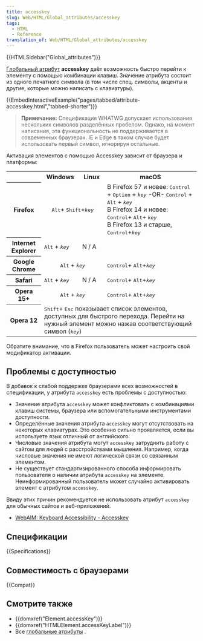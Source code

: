 ```yaml
---
title: accesskey
slug: Web/HTML/Global_attributes/accesskey
tags:
  - HTML
  - Reference
translation_of: Web/HTML/Global_attributes/accesskey
---
```


{{HTMLSidebar("Global_attributes")}}

[Глобальный атрибут](/ru/docs/Web/HTML/Global_attributes) **accesskey** даёт возможность быстро перейти к элементу с помощью комбинации клавиш. Значение атрибута состоит из одного печатного символа (в том числе спец. символы, акценты и другие, которые можно написать с клавиатуры).

{{EmbedInteractiveExample("pages/tabbed/attribute-accesskey.html","tabbed-shorter")}}

> **Примечание:** Спецификация WHATWG допускает использования нескольких символов разделённых пробелом. Однако, на момент написания, эта функциональность не поддерживается в современных браузерах. IE и Edge в таком случае будет использовать первый символ, игнорируя остальные.

Активация элементов с помощью Accesskey зависит от браузера и платформы:

<table class="standard-table">
  <tbody>
    <tr>
      <th></th>
      <th>Windows</th>
      <th>Linux</th>
      <th>macOS</th>
    </tr>
    <tr>
      <th>Firefox</th>
      <td colspan="2" rowspan="1" style="text-align: center">
        <kbd>Alt</kbd>+ <kbd>Shift</kbd>+<kbd><em>key</em></kbd>
      </td>
      <td>
        В Firefox 57 и новее: <kbd>Control</kbd> + <kbd>Option</kbd> +
        <kbd><em>key</em></kbd> -OR- <kbd>Control</kbd> + <kbd>Alt</kbd> +
        <kbd><em>key</em></kbd
        ><br />В Firefox 14 и новее: <kbd>Control</kbd>+ <kbd>Alt</kbd>+
        <kbd><em>key</em></kbd
        ><br />В Firefox 13 и старше, <kbd>Control</kbd>+<kbd><em>key</em></kbd>
      </td>
    </tr>
    <tr>
      <th>Internet Explorer</th>
      <td>
        <kbd>Alt</kbd> + <kbd><em>key</em></kbd>
      </td>
      <td colspan="2" rowspan="1">N / A</td>
    </tr>
    <tr>
      <th>Google Chrome</th>
      <td colspan="2" rowspan="1" style="text-align: center">
        <kbd>Alt</kbd> + <kbd><em>key</em></kbd>
      </td>
      <td>
        <kbd>Control</kbd>+ <kbd>Alt</kbd>+<kbd><em>key</em></kbd>
      </td>
    </tr>
    <tr>
      <th>Safari</th>
      <td>
        <kbd>Alt</kbd> + <kbd><em>key</em></kbd>
      </td>
      <td>N / A</td>
      <td>
        <kbd>Control</kbd>+ <kbd>Alt</kbd>+<kbd><em>key</em></kbd>
      </td>
    </tr>
    <tr>
      <th>Opera 15+</th>
      <td colspan="2" rowspan="1" style="text-align: center">
        <kbd>Alt</kbd> + <kbd><em>key</em></kbd>
      </td>
      <td>
        <kbd>Control</kbd>+ <kbd>Alt</kbd>+<kbd><em>key</em></kbd>
      </td>
    </tr>
    <tr>
      <th>Opera 12</th>
      <td colspan="3" rowspan="1">
        <kbd>Shift</kbd>+ <kbd>Esc</kbd> показывает список элементов, доступных
        для быстрого перехода. Перейти на нужный элемент можно нажав
        соответствующий символ (<kbd><em>key</em></kbd
        >)
      </td>
    </tr>
    <tr></tr>
  </tbody>
</table>

Обратите внимание, что в Firefox пользователь может настроить свой модификатор активации.

## Проблемы с доступностью

В добавок к слабой поддержке браузерами всех возможностей в спецификации, у атрибута `accesskey` есть проблемы с доступностью:

- Значение атрибута `accesskey` может конфликтовать с комбинациями клавиш системы, браузера или вспомогательными инструментами доступности.
- Определённые значения атрибута `accesskey` могут отсутствовать на некоторых клавиатурах. Это особенно сильно проявляется, если вы используете язык отличный от английского.
- Числовые значения атрибута могут `accesskey` затруднить работу с сайтом для людей с расстройствами мышления. Например, когда числовые значения не имеют логической связи со связанным элементом.
- Не существует стандартизированного способа информировать пользователя о наличии атрибута `accesskey` на элементе. Неинформированный пользователь может случайно активировать элемент с атрибутом `accesskey`.

Ввиду этих причин рекомендуется не использовать атрибут `accesskey` для обычных сайтов и веб-приложений.

- [WebAIM: Keyboard Accessibility - Accesskey](https://webaim.org/techniques/keyboard/accesskey#spec)

## Спецификации

{{Specifications}}

## Совместимость с браузерами

{{Compat}}

## Смотрите также

- {{domxref("Element.accessKey")}}
- {{domxref("HTMLElement.accessKeyLabel")}}
- Все [глобальные атрибуты](/ru/docs/Web/HTML/Global_attributes) .
